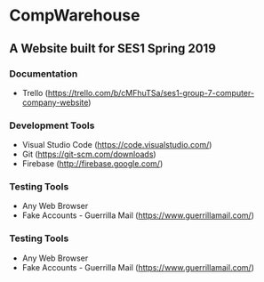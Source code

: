 # CompWarehouse
## A Website built for SES1 Spring 2019
### Documentation
* Trello (https://trello.com/b/cMFhuTSa/ses1-group-7-computer-company-website)

### Development Tools
* Visual Studio Code (https://code.visualstudio.com/)
* Git (https://git-scm.com/downloads)
* Firebase (http://firebase.google.com/)

### Testing Tools
* Any Web Browser
* Fake Accounts - Guerrilla Mail (https://www.guerrillamail.com/)


### Testing Tools
* Any Web Browser
* Fake Accounts - Guerrilla Mail (https://www.guerrillamail.com/)
